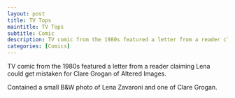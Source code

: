 ```yaml
---
layout: post
title: TV Tops
maintitle: TV Tops
subtitle: Comic
description: TV comic from the 1980s featured a letter from a reader claiming Lena could get mistaken for Clare Grogan of Altered Images. Contained a small B&W photo of Lena and also of Clare.
categories: [Comics]
---
```


TV comic from the 1980s featured a letter from a reader claiming Lena could get mistaken for Clare Grogan of Altered Images.

Contained a small B&W photo of Lena Zavaroni and one of Clare Grogan.
